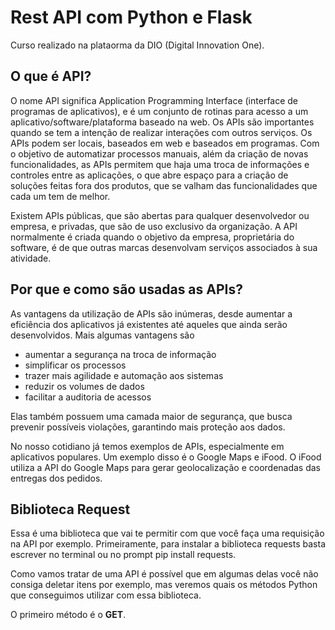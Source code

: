 # Rest API com Python e Flask
Curso realizado na plataorma da DIO (Digital Innovation One).

## O que é API?
O nome API significa Application Programming Interface (interface de programas de aplicativos), e é um conjunto de rotinas para acesso a um aplicativo/software/plataforma baseado na web. Os APIs são importantes quando se tem a intenção de realizar interações com outros serviços. Os APIs podem ser locais, baseados em web e baseados em programas. Com o objetivo de automatizar processos manuais, além da criação de novas funcionalidades, as APIs permitem que haja uma troca de informações e controles entre as aplicações, o que abre espaço para a criação de soluções feitas fora dos produtos, que se valham das funcionalidades que cada um tem de melhor. 

Existem APIs públicas, que são abertas para qualquer desenvolvedor ou empresa, e privadas, que são de uso exclusivo da organização. A API normalmente é criada quando o objetivo da empresa, proprietária do software, é de que outras marcas desenvolvam serviços associados à sua atividade. 

## Por que e como são usadas as APIs?
As vantagens da utilização de APIs são inúmeras, desde aumentar a eficiência dos aplicativos já existentes até aqueles que ainda serão desenvolvidos. Mais algumas vantagens são
- aumentar a segurança na troca de informação
- simplificar os processos
- trazer mais agilidade e automação aos sistemas
- reduzir os volumes de dados 
- facilitar a auditoria de acessos

Elas também possuem uma camada maior de segurança, que busca prevenir possíveis violações, garantindo mais proteção aos dados.

No nosso cotidiano já temos exemplos de APIs, especialmente em aplicativos populares. Um exemplo disso é o Google Maps e iFood. O iFood utiliza a API do Google Maps para gerar geolocalização e coordenadas das entregas dos pedidos.

## Biblioteca Request
Essa é uma biblioteca que vai te permitir com que você faça uma requisição na API por exemplo. Primeiramente, para instalar a biblioteca requests basta escrever no terminal ou no prompt pip install requests.

Como vamos tratar de uma API é possível que em algumas delas você não consiga deletar itens por exemplo, mas veremos quais os métodos Python que conseguimos utilizar com essa biblioteca.

O primeiro método é o ****GET****.
